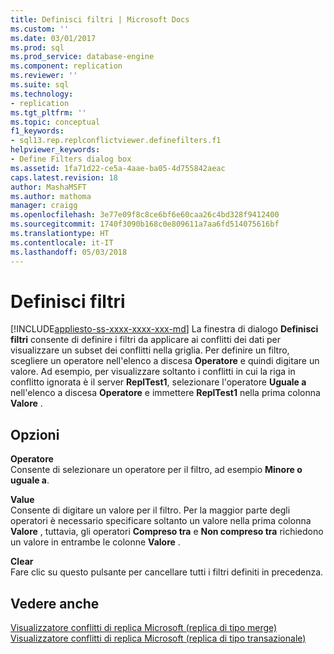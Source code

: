 ```yaml
---
title: Definisci filtri | Microsoft Docs
ms.custom: ''
ms.date: 03/01/2017
ms.prod: sql
ms.prod_service: database-engine
ms.component: replication
ms.reviewer: ''
ms.suite: sql
ms.technology:
- replication
ms.tgt_pltfrm: ''
ms.topic: conceptual
f1_keywords:
- sql13.rep.replconflictviewer.definefilters.f1
helpviewer_keywords:
- Define Filters dialog box
ms.assetid: 1fa71d22-ce5a-4aae-ba05-4d755842aeac
caps.latest.revision: 18
author: MashaMSFT
ms.author: mathoma
manager: craigg
ms.openlocfilehash: 3e77e09f8c8ce6bf6e60caa26c4bd328f9412400
ms.sourcegitcommit: 1740f3090b168c0e809611a7aa6fd514075616bf
ms.translationtype: HT
ms.contentlocale: it-IT
ms.lasthandoff: 05/03/2018
---
```

# <a name="define-filters"></a>Definisci filtri
[!INCLUDE[appliesto-ss-xxxx-xxxx-xxx-md](../../includes/appliesto-ss-xxxx-xxxx-xxx-md.md)]
  La finestra di dialogo **Definisci filtri** consente di definire i filtri da applicare ai conflitti dei dati per visualizzare un subset dei conflitti nella griglia. Per definire un filtro, scegliere un operatore nell'elenco a discesa **Operatore** e quindi digitare un valore. Ad esempio, per visualizzare soltanto i conflitti in cui la riga in conflitto ignorata è il server **ReplTest1**, selezionare l'operatore **Uguale a** nell'elenco a discesa **Operatore** e immettere **ReplTest1** nella prima colonna **Valore** .  
  
## <a name="options"></a>Opzioni  
 **Operatore**  
 Consente di selezionare un operatore per il filtro, ad esempio **Minore o uguale a**.  
  
 **Value**  
 Consente di digitare un valore per il filtro. Per la maggior parte degli operatori è necessario specificare soltanto un valore nella prima colonna **Valore** , tuttavia, gli operatori **Compreso tra** e **Non compreso tra** richiedono un valore in entrambe le colonne **Valore** .  
  
 **Clear**  
 Fare clic su questo pulsante per cancellare tutti i filtri definiti in precedenza.  
  
## <a name="see-also"></a>Vedere anche  
 [Visualizzatore conflitti di replica Microsoft &#40;replica di tipo merge&#41;](../../relational-databases/replication/microsoft-replication-conflict-viewer-merge-replication.md)   
 [Visualizzatore conflitti di replica Microsoft &#40;replica di tipo transazionale&#41;](../../relational-databases/replication/microsoft-replication-conflict-viewer-transactional-replication.md)  
  
  
